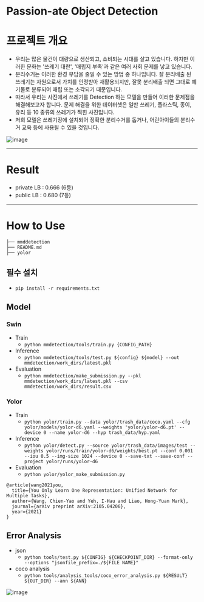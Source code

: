 # Passion-ate Object Detection

# 프로젝트 개요
- 우리는 많은 물건이 대량으로 생산되고, 소비되는 시대를 살고 있습니다. 하지만 이러한 문화는 '쓰레기 대란', '매립지 부족'과 같은 여러 사회 문제를 낳고 있습니다.
- 분리수거는 이러한 환경 부담을 줄일 수 있는 방법 중 하나입니다. 잘 분리배출 된 쓰레기는 자원으로서 가치를 인정받아 재활용되지만, 잘못 분리배출 되면 그대로 폐기물로 분류되어 매립 또는 소각되기 때문입니다.
- 따라서 우리는 사진에서 쓰레기를 Detection 하는 모델을 만들어 이러한 문제점을 해결해보고자 합니다. 문제 해결을 위한 데이터셋은 일반 쓰레기, 플라스틱, 종이, 유리 등 10 종류의 쓰레기가 찍힌 사진입니다.
- 저희 모델은 쓰레기장에 설치되어 정확한 분리수거를 돕거나, 어린아이들의 분리수거 교육 등에 사용될 수 있을 것입니다. 

![image](https://user-images.githubusercontent.com/32856219/137434185-0b2417af-7b31-4ce0-b0b5-4525c0fd8356.png)


---
# Result
- private LB : 0.666 (6등)
- public LB : 0.680 (7등)
---
# How to Use

```
├── mmddetection
├── README.md
├── yolor
```
## 필수 설치

- `pip install -r requirements.txt`

## Model
### Swin
- Train
    - `python mmdetection/tools/train.py {CONFIG_PATH}`
- Inference
    - `python mmdetection/tools/test.py ${config} ${model} --out mmdetection/work_dirs/latest.pkl`
- Evaluation
    - `python mmdetection/make_submission.py --pkl mmdetection/work_dirs/latest.pkl --csv mmdetection/work_dirs/result.csv`
### Yolor
- Train
    - `python yolor/train.py --data yolor/trash_data/coco.yaml --cfg yolor/models/yolor-d6.yaml --weights 'yolor/yolor-d6.pt' --device 0 --name yolor-d6 --hyp trash_data/hyp.yaml`
- Inference
    - `python yolor/detect.py --source yolor/trash_data/images/test --weights yolor/runs/train/yolor-d6/weights/best.pt --conf 0.001 --iou 0.5 --img-size 1024 --device 0 --save-txt --save-conf --project yolor/runs/yolor-d6`
- Evaluation
    - `python yolor/yolor_make_submission.py`
```
@article{wang2021you,
  title={You Only Learn One Representation: Unified Network for Multiple Tasks},
  author={Wang, Chien-Yao and Yeh, I-Hau and Liao, Hong-Yuan Mark},
  journal={arXiv preprint arXiv:2105.04206},
  year={2021}
}
```

## Error Analysis
- json
    - `python tools/test.py ${CONFIG} ${CHECKPOINT_DIR} --format-only --options "jsonfile_prefix=./${FILE NAME}"`
- coco analysis
    - `python tools/analysis_tools/coco_error_analysis.py ${RESULT} ${OUT_DIR} --ann ${ANN}`
    
![image](https://s3.us-west-2.amazonaws.com/secure.notion-static.com/55da246a-64ef-47f4-8b06-0cde944557d2/Untitled.png?X-Amz-Algorithm=AWS4-HMAC-SHA256&X-Amz-Credential=AKIAT73L2G45O3KS52Y5%2F20211017%2Fus-west-2%2Fs3%2Faws4_request&X-Amz-Date=20211017T110634Z&X-Amz-Expires=86400&X-Amz-Signature=2da0fdadd1c21d8fc9eec908c84798585087929e562df49424b18cf2a1434c60&X-Amz-SignedHeaders=host&response-content-disposition=filename%20%3D%22Untitled.png%22)

